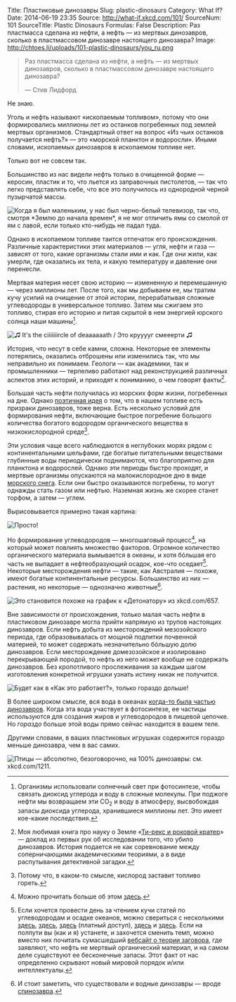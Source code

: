 Title: Пластиковые динозавры
Slug: plastic-dinosaurs
Category: What If?
Date: 2014-06-19 23:35
Source: http://what-if.xkcd.com/101/
SourceNum: 101
SourceTitle: Plastic Dinosaurs
Formulas: False
Description: Раз пластмасса сделана из нефти, а нефть — из мертвых динозавров, сколько в пластмассовом динозавре настоящего динозавра?
Image: http://chtoes.li/uploads/101-plastic-dinosaurs/you_ru.png

> Раз пластмасса сделана из нефти, а нефть — из мертвых динозавров, сколько в пластмассовом динозавре настоящего динозавра?
>
> — Стив Лидфорд

Не знаю.

Уголь и нефть называют «ископаемым топливом», потому что они формировались миллионы лет из останков погребенных под землей мертвых организмов. Стандартный ответ на вопрос «Из чьих останков получается нефть?» — это «морской планктон и водоросли». Иными словами, ископаемых динозавров в ископаемом топливе нет.

Только вот не совсем так.

Большинство из нас видели нефть только в очищенной форме — керосин, пластик и то, что льется из заправочных пистолетов, — так что легко представлять себе, что все это получилось из однородной черной пузырчатой массы.

![](/uploads/101-plastic-dinosaurs/bubbly.png "Когда я был маленьким, у нас был черно-белый телевизор, так что, смотря *Землю до начала времен*, я не мог отличить ямы со смолой от ям с лавой, если только кто-нибудь не падал туда.")

Однако в ископаемом топливе таится отпечаток его происхождения. Различные характеристики этих материалов — угля, нефти и газа — зависят от того, какие организмы стали ими и как. Где они жили, как умерли, где оказались их тела, и какую температуру и давление они перенесли.

Мертвая материя несет свою историю — измененную и перемешанную — через миллионы лет. После того, как мы добываем ее, мы тратим кучу усилий на очищение от этой истории, перерабатывая сложные углеводороды в универсальное топливо. Затем мы сжигаем это топливо, стирая его историю и питая скрытой в нем энергией юрского солнца наши машины[^1].

[^1]: Организмы использовали солнечный свет при фотосинтезе, чтобы связать диоксид углерода и воду в сложные молекулы. При поджоге нефти мы возвращаем эти CO<sub>2</sub> и воду в атмосферу, высвобождая запасы диоксида углерода, хранившиеся миллионы лет. Это имеет кое-какие последствия.

![](/uploads/101-plastic-dinosaurs/cycle_ru.png "♫ It's the ciiiiiiircle of deaaaaaath / Это крууууг смееерти ♫")

История, что несут в себе камни, сложна. Некоторые ее элементы потерялись, оказались отброшены или изменились так, что мы неправильно их понимаем. Геологи — как академики, так и промышленники — терпеливо работают над реконструкцией различных аспектов этих историй, и приходят к пониманию, о чем говорят факты[^2].

[^2]: Моя любимая книга про науку о Земле «[Ти-рекс и роковой кратер](http://www.amazon.com/Crater-Doom-Princeton-Science-Library/dp/0691131031)» — доклад из первых рук об исследовании того, что убило динозавров. История подается не как соревнование между соперничающими академическими теориями, а в виде распутывания детективной загадки.

Большая часть нефти получилась из морских форм жизни, погребенных на дне. Однако [поэтичная идея](http://www.birdandmoon.com/55words/story29.html) о том, что в нашем топливе есть призраки динозавров, тоже верна. Есть несколько условий для формирования нефти, включающие быстрое погребение большого количества богатого водородом органического вещества в низкокислородной среде[^3].

[^3]: Потому что, в каком-то смысле, кислород заставит топливо гореть.

Эти условия чаще всего наблюдаются в неглубоких морях рядом с континентальными шельфами, где богатые питательными веществами глубинные воды периодически поднимаются, что благоприятно для планктона и водорослей. Однако эти периоды быстро проходят, и мертвые организмы опускаются на малокислородное дно в виде [морского снега](http://en.wikipedia.org/wiki/Marine_snow). Если они быстро оказываются погребены, то могут однажды стать газом или нефтью. Наземная жизнь же скорее станет торфом, а затем — углем.

Вырисовывается примерно такая картина:

![](/uploads/101-plastic-dinosaurs/cog_ru.png "Просто!")

Но формирование углеводородов — многошаговый процесс[^4], на который может повлиять множество факторов. Огромное количество органического материала вымывается в океаны, и хотя бóльшая его часть не выпадает в нефтеобразующий осадок, кое-что оседает[^5]. Некоторые месторождения нефти — такие, как Австралия — похоже, имеют богатые континентальные ресурсы. Большинство из них — растения, но некоторые — однозначно животные[^6].

[^4]: Можно прочитать больше об этом [здесь](http://www.ems.psu.edu/~pisupati/ACSOutreach/Petroleum_2.html).
[^5]: Если хочется провести день за чтением кучи статей по углеводородам и осадке океанов, можно свериться с несколькими [здесь](http://booksite.elsevier.com/9780120885305/casestudies/01-Ch26-P088530web.pdf), [здесь](http://www.msci.sc.edu/sites/default/files/images/pictures/Benner/docs/Hedges%20et%20al%20OrgGeo%201997.pdf), [здесь](http://archives.datapages.com/data/circ_pac/0011/0807_f.htm) (платный доступ), [здесь](http://dnr.louisiana.gov/assets/TAD/education/BGBB/3/origin.html) и [здесь](http://www.whoi.edu/cms/files/goni_et_al_Nature_1997_35805.pdf). Если на полпути вы (как и я) устанете, и захочется сменить темп, можно вместо них почитать сумасшедший [вебсайт о теории заговора](http://www.cuttingedge.org/News/n2268.cfm), где заявляют, что нефть не мертвый органический материал, и на самом деле существуют ее бесконечные запасы. Этот факт от нас определенно скрывают новый мировой порядок и/или интеллектуалы.
[^6]: И стоит заметить, что существовали и водные динозавры — вроде [спинозавра](https://ru.wikipedia.org/wiki/Спинозавр).

![](/uploads/101-plastic-dinosaurs/cog2_ru.png "Это становится похоже на график к «Детонатору» из xkcd.com/657.")

Вне зависимости от происхождения, только малая часть нефти в пластиковом динозавре могла прийти напрямую из трупов настоящих динозавров. Если нефть добыта из месторождений мезозойского периода, где образовывалась от мощной подпитки почвенной материей, то может содержать незначительно бóльшую долю динозавров. Если месторождение домезозойское и изолировано перекрывающей породой, то нефть из него может вообще не содержать динозавров. Без кропотливого прослеживания за каждым шагом изготовления конкретной игрушки узнать истину никак не получится.

![](/uploads/101-plastic-dinosaurs/fun_ru.png "Будет как в «Как это работает?», только гораздо дольше!")

В более широком смысле, вся вода в океанах [когда-то была частью динозавров](/soda-planet). Когда эта вода участвует в фотосинтезе, ее частицы используются для создания жиров и углеводородов в пищевой цепочке. Но _гораздо_ больше этой воды прямо сейчас находится в вашем теле.

Другими словами, в ваших пластиковых игрушках содержится гораздо меньше динозавра, чем в вас самих.

![](/uploads/101-plastic-dinosaurs/you_ru.png "Птицы — абсолютно, безоговорочно, на 100% динозавры: см. xkcd.com/1211.")
